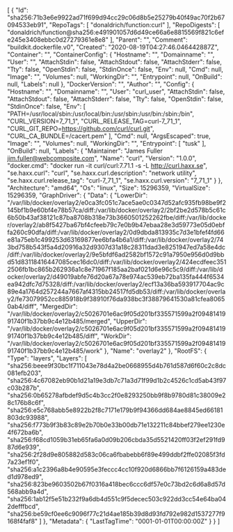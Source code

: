 [
  {
    "Id": "sha256:71b3e6e9922ad71f699d94cc29c06d8b5e25279b40f49ac70f2b67094533eb91",
    "RepoTags": [
      "donaldrich/function:curl"
    ],
    "RepoDigests": [
      "donaldrich/function@sha256:e491901057d6d49ce66a6e8815569f821c6efe245e3408ebbc0d27279361e8e8"
    ],
    "Parent": "",
    "Comment": "buildkit.dockerfile.v0",
    "Created": "2020-08-19T04:27:46.046442887Z",
    "Container": "",
    "ContainerConfig": {
      "Hostname": "",
      "Domainname": "",
      "User": "",
      "AttachStdin": false,
      "AttachStdout": false,
      "AttachStderr": false,
      "Tty": false,
      "OpenStdin": false,
      "StdinOnce": false,
      "Env": null,
      "Cmd": null,
      "Image": "",
      "Volumes": null,
      "WorkingDir": "",
      "Entrypoint": null,
      "OnBuild": null,
      "Labels": null
    },
    "DockerVersion": "",
    "Author": "",
    "Config": {
      "Hostname": "",
      "Domainname": "",
      "User": "curl_user",
      "AttachStdin": false,
      "AttachStdout": false,
      "AttachStderr": false,
      "Tty": false,
      "OpenStdin": false,
      "StdinOnce": false,
      "Env": [
        "PATH=/usr/local/sbin:/usr/local/bin:/usr/sbin:/usr/bin:/sbin:/bin",
        "CURL_VERSION=7_71_1",
        "CURL_RELEASE_TAG=curl-7_71_1",
        "CURL_GIT_REPO=https://github.com/curl/curl.git",
        "CURL_CA_BUNDLE=/cacert.pem"
      ],
      "Cmd": null,
      "ArgsEscaped": true,
      "Image": "",
      "Volumes": null,
      "WorkingDir": "",
      "Entrypoint": [
        "tusk"
      ],
      "OnBuild": null,
      "Labels": {
        "Maintainer": "James Fuller <jim.fuller@webcomposite.com>",
        "Name": "curl",
        "Version": "1.0.0",
        "docker.cmd": "docker run -it curl/curl:7.71.1 -s -L http://curl.haxx.se",
        "se.haxx.curl": "curl",
        "se.haxx.curl.description": "network utility",
        "se.haxx.curl.release_tag": "curl-7_71_1",
        "se.haxx.curl.version": "7_71_1"
      }
    },
    "Architecture": "amd64",
    "Os": "linux",
    "Size": 15296359,
    "VirtualSize": 15296359,
    "GraphDriver": {
      "Data": {
        "LowerDir": "/var/lib/docker/overlay2/e0ca3fc051c7ace5ae0c0347d52afc935fb98be9f2145bf1b9e60bf4e78b57ca/diff:/var/lib/docker/overlay2/2bf2be2d578b5c61c6b50b43af38121c87ba8708b318e73b3660501252262fbe/diff:/var/lib/docker/overlay2/ab8f5427ba67bf4cfeeb79c7e0b9b47ebaa28e3d59773e05d0ebffa260c90dfa/diff:/var/lib/docker/overlay2/0d9dbda813935c7d3e1bfef4fd66e81a75eb1c499253d63169877ee6bfa4b6a1/diff:/var/lib/docker/overlay2/743bd758b543f5a4d20916a32d9307d31a18c28311dad3e8251947ed7a58e4dc/diff:/var/lib/docker/overlay2/9e5bfdf6ad2582bf1572c91a7950e956d0d9bbd51d83118416447085cec16dc0/diff:/var/lib/docker/overlay2/424ecdfeec3512506fb1bc865b262936a1c8e71967f185aa2baf021d6e96c5c9/diff:/var/lib/docker/overlay2/d49019abfe76d20a67a78e974ac539eb72ba135fa444f6534ea942dfc7d75328/diff:/var/lib/docker/overlay2/ecf13a36ba593917704ac9c89e4a1764d257244a7667af4315bb24517fd5db53/diff:/var/lib/docker/overlay2/fe73079952cc885918b9f38910f76da938bc3f38879641530a81cfea80650ab4/diff",
        "MergedDir": "/var/lib/docker/overlay2/c5026701e6ac9f05d201bf335571599a2f0948141991740f1b37bb9c4e12b485/merged",
        "UpperDir": "/var/lib/docker/overlay2/c5026701e6ac9f05d201bf335571599a2f0948141991740f1b37bb9c4e12b485/diff",
        "WorkDir": "/var/lib/docker/overlay2/c5026701e6ac9f05d201bf335571599a2f0948141991740f1b37bb9c4e12b485/work"
      },
      "Name": "overlay2"
    },
    "RootFS": {
      "Type": "layers",
      "Layers": [
        "sha256:beee9f30bc1f711043e78d4a2be0668955d4b761d587d6f60c2c8dc081efb203",
        "sha256:4c67082eb90b1d21a19e3db7c71a3d71f99d1b2c4526c1cd5ab43f97c03b287b",
        "sha256:0b65278afbdef9d5c4b3cc2f0e8293250bb9f8b9780d81c38009e28c176b8c6f",
        "sha256:e5c768abb5e8922b2f8c7171e179b9f94366dd684ae8845ed66181803dc93988",
        "sha256:f773b9f3b83c89e2b70b0e33b00db71e132211c84bbef279ee1230e4f672ba6b",
        "sha256:f68cd1059b31eb65fa6a0d09b206cbda35d5521420ff03f2ef291fd987d6e939",
        "sha256:2f28d9e805882d583c06ca6fbabebb6f89e499ddbf2ffe02085f3fd7a23ef1f0",
        "sha256:a1c2396a8b4e90595e3feccc4cc10f920d6866bb7f6126159a483ded1d978ed9",
        "sha256:823be9603502b67f0316a418bec6ccc6df57e0c73bd2c6d6a8d57d568abb9a4d",
        "sha256:1ab12f5e51b232f9a6db4d551c9f5decec503c922dd3cc54e64ba042defffbcd",
        "sha256:be59cf0ee6c9096f77c21d4ae185b39d8d93fd792e982d1537277f9168f4faf8"
      ]
    },
    "Metadata": {
      "LastTagTime": "0001-01-01T00:00:00Z"
    }
  }
]
